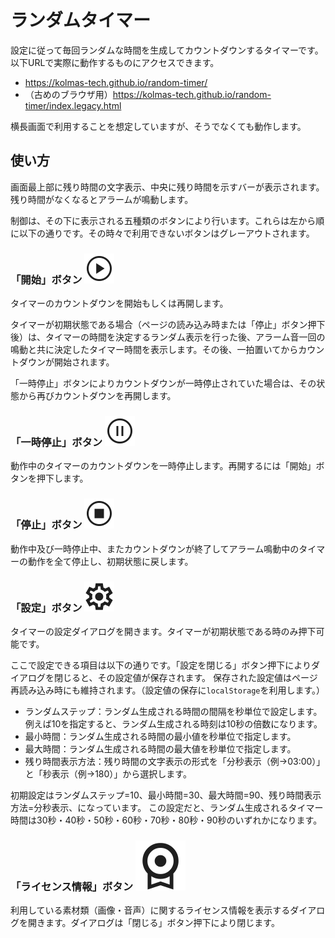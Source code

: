 # ランダムタイマー

設定に従って毎回ランダムな時間を生成してカウントダウンするタイマーです。以下URLで実際に動作するものにアクセスできます。

* https://kolmas-tech.github.io/random-timer/
* （古めのブラウザ用）https://kolmas-tech.github.io/random-timer/index.legacy.html

横長画面で利用することを想定していますが、そうでなくても動作します。

## 使い方

画面最上部に残り時間の文字表示、中央に残り時間を示すバーが表示されます。残り時間がなくなるとアラームが鳴動します。

制御は、その下に表示される五種類のボタンにより行います。これらは左から順に以下の通りです。その時々で利用できないボタンはグレーアウトされます。

### 「開始」ボタン ![開始](icons/play.svg)

タイマーのカウントダウンを開始もしくは再開します。

タイマーが初期状態である場合（ページの読み込み時または「停止」ボタン押下後）は、タイマーの時間を決定するランダム表示を行った後、アラーム音一回の鳴動と共に決定したタイマー時間を表示します。その後、一拍置いてからカウントダウンが開始されます。

「一時停止」ボタンによりカウントダウンが一時停止されていた場合は、その状態から再びカウントダウンを再開します。

### 「一時停止」ボタン ![一時停止](icons/pause.svg)

動作中のタイマーのカウントダウンを一時停止します。再開するには「開始」ボタンを押下します。

### 「停止」ボタン ![停止](icons/stop.svg)

動作中及び一時停止中、またカウントダウンが終了してアラーム鳴動中のタイマーの動作を全て停止し、初期状態に戻します。

### 「設定」ボタン ![設定](icons/settings.svg)

タイマーの設定ダイアログを開きます。タイマーが初期状態である時のみ押下可能です。

ここで設定できる項目は以下の通りです。「設定を閉じる」ボタン押下によりダイアログを閉じると、その設定値が保存されます。
保存された設定値はページ再読み込み時にも維持されます。（設定値の保存に`localStorage`を利用します。）

* ランダムステップ：ランダム生成される時間の間隔を秒単位で設定します。例えば10を指定すると、ランダム生成される時刻は10秒の倍数になります。
* 最小時間：ランダム生成される時間の最小値を秒単位で指定します。
* 最大時間：ランダム生成される時間の最大値を秒単位で指定します。
* 残り時間表示方法：残り時間の文字表示の形式を「分秒表示（例→03:00）」と「秒表示（例→180）」から選択します。

初期設定はランダムステップ=10、最小時間=30、最大時間=90、残り時間表示方法=分秒表示、になっています。
この設定だと、ランダム生成されるタイマー時間は30秒・40秒・50秒・60秒・70秒・80秒・90秒のいずれかになります。

### 「ライセンス情報」ボタン ![ライセンス情報](icons/license.svg)

利用している素材類（画像・音声）に関するライセンス情報を表示するダイアログを開きます。ダイアログは「閉じる」ボタン押下により閉じます。